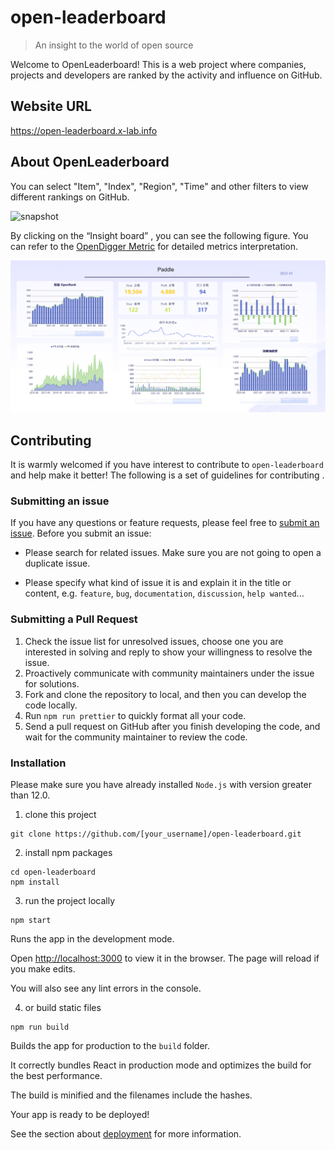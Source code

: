 # open-leaderboard

> An insight to the world of open source

Welcome to OpenLeaderboard! This is a web project where companies, projects and developers are ranked by the activity and influence on GitHub.

## Website URL

https://open-leaderboard.x-lab.info

## About OpenLeaderboard
You can select "Item", "Index", "Region", "Time" and other filters to view different rankings on GitHub.

![snapshot](./public/readme_pics/snapshot.jpg)

By clicking on the “Insight board” , you can see the following figure. You can refer to the [OpenDigger Metric](https://github.com/X-lab2017/open-digger#for-repos) for detailed metrics interpretation.

![InsightBoard](./public/readme_pics/InsightBoard.png)

## Contributing
It is warmly welcomed if you have interest to contribute to `open-leaderboard` and help make it  better! The following is a set of guidelines for contributing .

### Submitting an issue

If you have any questions or feature requests, please feel free to [submit an issue](https://github.com/X-lab2017/open-leaderboard/issues/new). Before you submit an issue:

- Please search for related issues. Make sure you are not going to open a duplicate issue.

- Please specify what kind of issue it is and explain it in the title or content, e.g. `feature`, `bug`, `documentation`, `discussion`, `help wanted`... 

### Submitting a Pull Request

1. Check the issue list for unresolved issues, choose one you are interested in solving  and reply to  show your willingness to resolve the issue.
2. Proactively communicate with community maintainers under the issue for solutions.
3. Fork and clone the repository to local, and then you can develop the code locally.
4. Run `npm run prettier` to quickly format all your code.
5. Send a pull request on GitHub after you finish developing the code, and wait for the community maintainer to review the code.

### Installation

Please make sure you have already installed `Node.js` with version greater than 12.0.

1. clone this project
```
git clone https://github.com/[your_username]/open-leaderboard.git
```

2. install npm packages
```
cd open-leaderboard
npm install
```

3. run the project locally
```
npm start
```
Runs the app in the development mode.

Open [http://localhost:3000](http://localhost:3000) to view it in the browser. The page will reload if you make edits.

You will also see any lint errors in the console.

4. or build static files
```
npm run build
```
Builds the app for production to the `build` folder.

It correctly bundles React in production mode and optimizes the build for the best performance.

The build is minified and the filenames include the hashes.

Your app is ready to be deployed!

See the section about [deployment](https://facebook.github.io/create-react-app/docs/deployment) for more information.